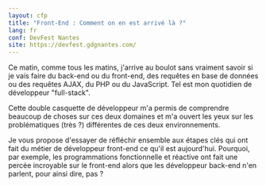 ```yaml
---
layout: cfp
title: "Front-End : Comment on en est arrivé là ?"
lang: fr
conf: DevFest Nantes
site: https://devfest.gdgnantes.com/
---
```


Ce matin, comme tous les matins, j'arrive au boulot sans vraiment savoir si je vais faire du back-end ou du front-end, des requêtes en base de données ou des requêtes AJAX, du PHP ou du JavaScript. Tel est mon quotidien de développeur "full-stack".

Cette double casquette de développeur m'a permis de comprendre beaucoup de choses sur ces deux domaines et m'a ouvert les yeux sur les problématiques (très ?) différentes de ces deux environnements.

Je vous propose d'essayer de réfléchir ensemble aux étapes clés qui ont fait du métier de développeur front-end ce qu'il est aujourd'hui. Pourquoi, par exemple, les programmations fonctionnelle et réactive ont fait une percée incroyable sur le front-end alors que les développeur back-end n'en parlent, pour ainsi dire, pas ?

